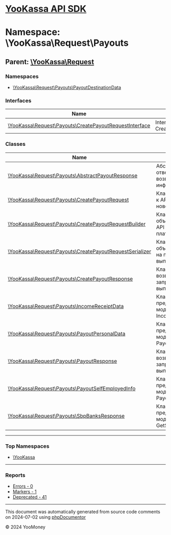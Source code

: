 # [YooKassa API SDK](../home.md)

# Namespace: \YooKassa\Request\Payouts

## Parent: [\YooKassa\Request](../namespaces/yookassa-request.md)

### Namespaces

* [\YooKassa\Request\Payouts\PayoutDestinationData](../namespaces/yookassa-request-payouts-payoutdestinationdata.md)

### Interfaces

| Name | Summary |
| ---- | ------- |
| [\YooKassa\Request\Payouts\CreatePayoutRequestInterface](../classes/YooKassa-Request-Payouts-CreatePayoutRequestInterface.md) | Interface CreatePayoutRequestInterface |

### Classes

| Name | Summary |
| ---- | ------- |
| [\YooKassa\Request\Payouts\AbstractPayoutResponse](../classes/YooKassa-Request-Payouts-AbstractPayoutResponse.md) | Абстрактный класс ответа от API, возвращающего информацию о выплате |
| [\YooKassa\Request\Payouts\CreatePayoutRequest](../classes/YooKassa-Request-Payouts-CreatePayoutRequest.md) | Класс объекта запроса к API на проведение новой выплаты |
| [\YooKassa\Request\Payouts\CreatePayoutRequestBuilder](../classes/YooKassa-Request-Payouts-CreatePayoutRequestBuilder.md) | Класс билдера объектов запросов к API на создание платежа |
| [\YooKassa\Request\Payouts\CreatePayoutRequestSerializer](../classes/YooKassa-Request-Payouts-CreatePayoutRequestSerializer.md) | Класс сериалайзера объекта запроса к API на проведение выплаты |
| [\YooKassa\Request\Payouts\CreatePayoutResponse](../classes/YooKassa-Request-Payouts-CreatePayoutResponse.md) | Класс объекта ответа возвращаемого API при запросе на создание выплаты |
| [\YooKassa\Request\Payouts\IncomeReceiptData](../classes/YooKassa-Request-Payouts-IncomeReceiptData.md) | Класс, представляющий модель IncomeReceiptData. |
| [\YooKassa\Request\Payouts\PayoutPersonalData](../classes/YooKassa-Request-Payouts-PayoutPersonalData.md) | Класс, представляющий модель PayoutsPersonalData. |
| [\YooKassa\Request\Payouts\PayoutResponse](../classes/YooKassa-Request-Payouts-PayoutResponse.md) | Класс объекта ответа, возвращаемого API при запросе конкретной выплаты |
| [\YooKassa\Request\Payouts\PayoutSelfEmployedInfo](../classes/YooKassa-Request-Payouts-PayoutSelfEmployedInfo.md) | Класс, представляющий модель PayoutSelfEmployedInfo. |
| [\YooKassa\Request\Payouts\SbpBanksResponse](../classes/YooKassa-Request-Payouts-SbpBanksResponse.md) | Класс, представляющий модель GetSbpBanksResponse. |

---

### Top Namespaces

* [\YooKassa](../namespaces/yookassa.md)

---

### Reports
* [Errors - 0](../reports/errors.md)
* [Markers - 1](../reports/markers.md)
* [Deprecated - 41](../reports/deprecated.md)

---

This document was automatically generated from source code comments on 2024-07-02 using [phpDocumentor](http://www.phpdoc.org/)

&copy; 2024 YooMoney